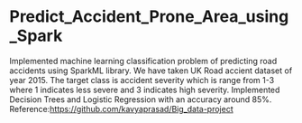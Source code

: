 # Predict_Accident_Prone_Area_using_Spark
Implemented machine learning classification problem of predicting road accidents using SparkML library. 
We have taken UK Road accient dataset of year 2015. 
The target class is accident severity which is range from 1-3 where 1 indicates less severe and 3 indicates high severity.
Implemented Decision Trees and Logistic Regression with an accuracy around 85%.
Reference:https://github.com/kavyaprasad/Big_data-project
